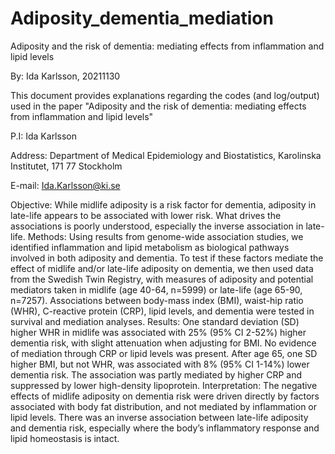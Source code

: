 # Adiposity_dementia_mediation
Adiposity and the risk of dementia: mediating effects from inflammation and lipid levels

By: Ida Karlsson, 20211130

This document provides explanations regarding the codes (and log/output) used in the paper "Adiposity and the risk of dementia: mediating effects from inflammation and lipid levels"

P.I: Ida Karlsson

Address: Department of Medical Epidemiology and Biostatistics, Karolinska Institutet, 171 77 Stockholm

E-mail: Ida.Karlsson@ki.se


Objective: While midlife adiposity is a risk factor for dementia, adiposity in late-life appears to be associated with lower risk. What drives the associations is poorly understood, especially the inverse association in late-life.
Methods: Using results from genome-wide association studies, we identified inflammation and lipid metabolism as biological pathways involved in both adiposity and dementia. To test if these factors mediate the effect of midlife and/or late-life adiposity on dementia, we then used data from the Swedish Twin Registry, with measures of adiposity and potential mediators taken in midlife (age 40-64, n=5999) or late-life (age 65-90, n=7257). Associations between body-mass index (BMI), waist-hip ratio (WHR), C-reactive protein (CRP), lipid levels, and dementia were tested in survival and mediation analyses.
Results: One standard deviation (SD) higher WHR in midlife was associated with 25% (95% CI 2-52%) higher dementia risk, with slight attenuation when adjusting for BMI. No evidence of mediation through CRP or lipid levels was present. After age 65, one SD higher BMI, but not WHR, was associated with 8% (95% CI 1-14%) lower dementia risk. The association was partly mediated by higher CRP and suppressed by lower high-density lipoprotein. 
Interpretation: The negative effects of midlife adiposity on dementia risk were driven directly by factors associated with body fat distribution, and not mediated by inflammation or lipid levels. There was an inverse association between late-life adiposity and dementia risk, especially where the body’s inflammatory response and lipid homeostasis is intact.

